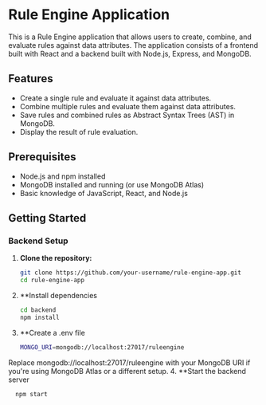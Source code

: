 # Rule Engine Application

This is a Rule Engine application that allows users to create, combine, and evaluate rules against data attributes. The application consists of a frontend built with React and a backend built with Node.js, Express, and MongoDB.

## Features

- Create a single rule and evaluate it against data attributes.
- Combine multiple rules and evaluate them against data attributes.
- Save rules and combined rules as Abstract Syntax Trees (AST) in MongoDB.
- Display the result of rule evaluation.

## Prerequisites

- Node.js and npm installed
- MongoDB installed and running (or use MongoDB Atlas)
- Basic knowledge of JavaScript, React, and Node.js

## Getting Started

### Backend Setup

1. **Clone the repository:**

   ```sh
   git clone https://github.com/your-username/rule-engine-app.git
   cd rule-engine-app
2. **Install dependencies

   ```sh
   cd backend
   npm install
3. **Create a .env file
     ```sh
     MONGO_URI=mongodb://localhost:27017/ruleengine
Replace mongodb://localhost:27017/ruleengine with your MongoDB URI if you're using MongoDB Atlas or a different setup.
4. **Start the backend server
   ```sh
     npm start





